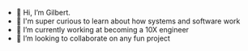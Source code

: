 - 👋 Hi, I’m Gilbert.
- 👀 I'm super curious to learn about how systems and software work
- 🌱 I’m currently working at becoming a 10X engineer
- 💞️ I’m looking to collaborate on any fun project 


